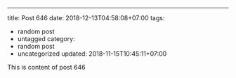 ---
title: Post 646
date: 2018-12-13T04:58:08+07:00
tags:
  - random post
  - untagged
category:
  - random post
  - uncategorized
updated: 2018-11-15T10:45:11+07:00

This is content of post 646